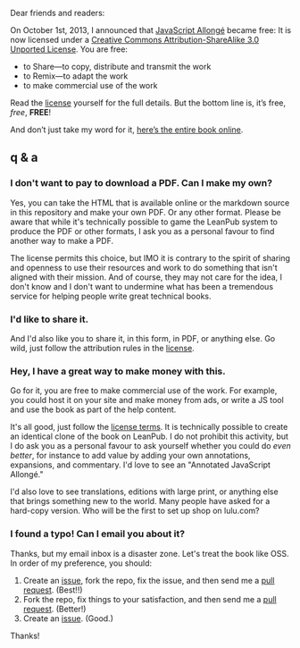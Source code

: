 Dear friends and readers:

On October 1st, 2013, I announced that [JavaScript Allongé](https://leanpub.com/javascript-allonge) became free: It is now licensed under a [Creative Commons Attribution-ShareAlike 3.0 Unported License][license]. You are free:

* to Share—to copy, distribute and transmit the work
* to Remix—to adapt the work
* to make commercial use of the work

Read the [license](http://creativecommons.org/licenses/by-sa/3.0/deed.en_US) yourself for the full details. But the bottom line is, it’s free, *free*, **FREE**!

And don’t just take my word for it, [here’s the entire book online](https://leanpub.com/javascript-allonge/read).

## q & a

### I don't want to pay to download a PDF. Can I make my own?

Yes, you can take the HTML that is available online or the markdown source in this repository and make your own PDF. Or any other format. Please be aware that while it's technically possible to game the LeanPub system to produce the PDF or other formats, I ask you as a personal favour to find another way to make a PDF.

The license permits this choice, but IMO it is contrary to the spirit of sharing and openness to use their resources and work to do something that isn't aligned with their mission. And of course, they may not care for the idea, I don't know and I don't want to undermine what has been a tremendous service for helping people write great technical books.

### I'd like to share it.

And I'd also like you to share it, in this form, in PDF, or anything else. Go wild, just follow the attribution rules in the [license].

### Hey, I have a great way to make money with this.

Go for it, you are free to make commercial use of the work. For example, you could host it on your site and make money from ads, or write a JS tool and use the book as part of the help content.

It's all good, just follow the [license terms][license]. It is technically possible to create an identical clone of the book on LeanPub. I do not prohibit this activity, but I do ask you as a personal favour to ask yourself whether you could do *even better*, for instance to add value by adding your own annotations, expansions, and commentary. I'd love to see an "Annotated JavaScript Allongé."

I'd also love to see translations, editions with large print, or anything else that brings something new to the world. Many people have asked for a hard-copy version. Who will be the first to set up shop on lulu.com?

### I found a typo! Can I email you about it?

Thanks, but my email inbox is a disaster zone. Let's treat the book like OSS. In order of my preference, you should:

1. Create an [issue], fork the repo, fix the issue, and then send me a [pull request][pull]. (Best!!)
2. Fork the repo, fix things to your satisfaction, and then send me a [pull request][pull]. (Better!)
3. Create an [issue]. (Good.)

Thanks!

[license]: http://creativecommons.org/licenses/by-sa/3.0/deed.en_US "Creative Commons Attribution-ShareAlike 3.0 Unported License"
[issue]: https://github.com/raganwald/javascript-allonge/issues
[pull]: https://github.com/raganwald/javascript-allonge/pulls
